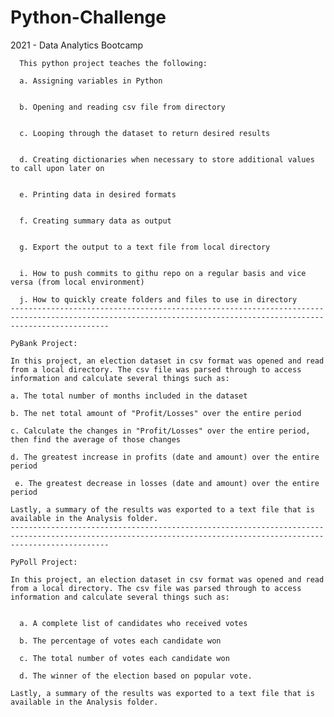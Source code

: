 # Python-Challenge


2021 - Data Analytics Bootcamp


      This python project teaches the following:

      a. Assigning variables in Python
  
  
      b. Opening and reading csv file from directory
  
  
      c. Looping through the dataset to return desired results
  
  
      d. Creating dictionaries when necessary to store additional values to call upon later on
  
  
      e. Printing data in desired formats 
  
  
      f. Creating summary data as output
  
  
      g. Export the output to a text file from local directory
      
      
      i. How to push commits to githu repo on a regular basis and vice versa (from local environment)
      
      j. How to quickly create folders and files to use in directory
    ------------------------------------------------------------------------------------------------------------------------------------------------------------------
    
    PyBank Project:
    
    In this project, an election dataset in csv format was opened and read from a local directory. The csv file was parsed through to access information and calculate several things such as:
    
    a. The total number of months included in the dataset

    b. The net total amount of "Profit/Losses" over the entire period

    c. Calculate the changes in "Profit/Losses" over the entire period, then find the average of those changes

    d. The greatest increase in profits (date and amount) over the entire period

     e. The greatest decrease in losses (date and amount) over the entire period
   
    Lastly, a summary of the results was exported to a text file that is available in the Analysis folder. 
    ------------------------------------------------------------------------------------------------------------------------------------------------------------------
    
    PyPoll Project:
    
    In this project, an election dataset in csv format was opened and read from a local directory. The csv file was parsed through to access information and calculate several things such as:
    

      a. A complete list of candidates who received votes

      b. The percentage of votes each candidate won

      c. The total number of votes each candidate won

      d. The winner of the election based on popular vote.
 
    Lastly, a summary of the results was exported to a text file that is available in the Analysis folder. 
